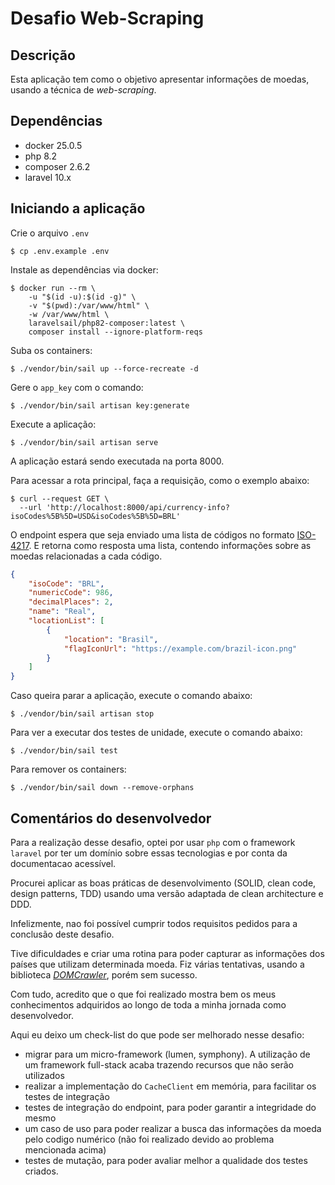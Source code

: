 # Desafio Web-Scraping

## Descrição
Esta aplicação tem como o objetivo apresentar informações de moedas, usando a técnica de *web-scraping*.

## Dependências
- docker 25.0.5
- php 8.2
- composer 2.6.2
- laravel 10.x

## Iniciando a aplicação
Crie o arquivo `.env`

```shell
$ cp .env.example .env
```

Instale as dependências via docker:

```shell
$ docker run --rm \
    -u "$(id -u):$(id -g)" \
    -v "$(pwd):/var/www/html" \
    -w /var/www/html \
    laravelsail/php82-composer:latest \
    composer install --ignore-platform-reqs
```

Suba os containers:

```shell
$ ./vendor/bin/sail up --force-recreate -d
```

Gere o `app_key` com o comando:

```shell
$ ./vendor/bin/sail artisan key:generate
```

Execute a aplicação:

```shell
$ ./vendor/bin/sail artisan serve
```
A aplicação estará sendo executada na porta 8000.

Para acessar a rota principal, faça a requisição, como o exemplo abaixo:

```shell
$ curl --request GET \
  --url 'http://localhost:8000/api/currency-info?isoCodes%5B%5D=USD&isoCodes%5B%5D=BRL'
```

O endpoint espera que seja enviado uma lista de códigos no formato [ISO-4217](https://www.iso.org/iso-4217-currency-codes.html). E retorna como resposta uma lista, contendo informações sobre as moedas relacionadas a cada código.

```json
{
    "isoCode": "BRL",
    "numericCode": 986,
    "decimalPlaces": 2,
    "name": "Real",
    "locationList": [
        {
            "location": "Brasil",
            "flagIconUrl": "https://example.com/brazil-icon.png"
        }
    ]
}
```

Caso queira parar a aplicação, execute o comando abaixo:


```shell
$ ./vendor/bin/sail artisan stop
```


Para ver a executar dos testes de unidade, execute o comando abaixo:

```shell
$ ./vendor/bin/sail test
```

Para remover os containers:
```shell
$ ./vendor/bin/sail down --remove-orphans
```

## Comentários do desenvolvedor
Para a realização desse desafio, optei por usar `php` com o framework `laravel` por ter um domínio sobre essas tecnologias e por conta da documentacao acessível.

Procurei aplicar as boas práticas de desenvolvimento (SOLID, clean code, design patterns, TDD) usando uma versão adaptada de clean architecture e DDD.

Infelizmente, nao foi possível cumprir todos requisitos pedidos para a conclusão deste desafio.

Tive dificuldades e criar uma rotina para poder capturar as informações dos países que utilizam determinada moeda. Fiz várias tentativas, usando a biblioteca [*DOMCrawler*](https://symfony.com/doc/current/components/dom_crawler.html#expression-evaluation), porém sem sucesso.

Com tudo, acredito que o que foi realizado mostra bem os meus conhecimentos adquiridos ao longo de toda a minha jornada como desenvolvedor.

Aqui eu deixo um check-list do que pode ser melhorado nesse desafio:

- migrar para um micro-framework (lumen, symphony). A utilização de um framework full-stack acaba trazendo recursos que não serão utilizados 
- realizar a implementação do `CacheClient` em memória, para facilitar os testes de integração
- testes de integração do endpoint, para poder garantir a integridade do mesmo
- um caso de uso para poder realizar a busca das informações da moeda pelo codigo numérico (não foi realizado devido ao problema mencionada acima)
- testes de mutação, para poder avaliar melhor a qualidade dos testes criados.
